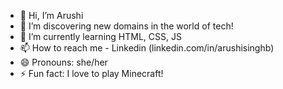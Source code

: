 - 👋 Hi, I’m Arushi
- 👀 I’m discovering new domains in the world of tech! 
- 🌱 I’m currently learning HTML, CSS, JS
- 📫 How to reach me - Linkedin (linkedin.com/in/arushisinghb)
- 😄 Pronouns: she/her
- ⚡ Fun fact: I love to play Minecraft! 

<!---
arushii7/arushii7 is a ✨ special ✨ repository because its `README.md` (this file) appears on your GitHub profile.
You can click the Preview link to take a look at your changes.
--->
